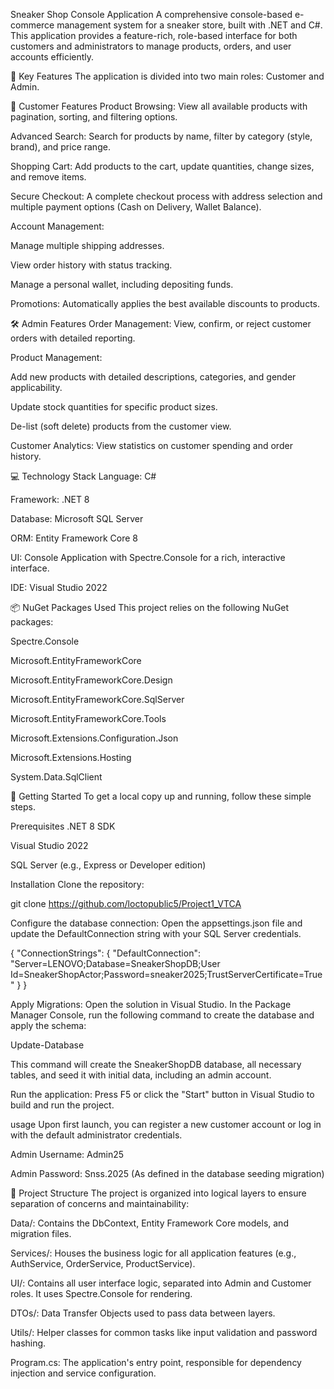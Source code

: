 Sneaker Shop Console Application
A comprehensive console-based e-commerce management system for a sneaker store, built with .NET and C#. This application provides a feature-rich, role-based interface for both customers and administrators to manage products, orders, and user accounts efficiently.

🌟 Key Features
The application is divided into two main roles: Customer and Admin.

👤 Customer Features
Product Browsing: View all available products with pagination, sorting, and filtering options.

Advanced Search: Search for products by name, filter by category (style, brand), and price range.

Shopping Cart: Add products to the cart, update quantities, change sizes, and remove items.

Secure Checkout: A complete checkout process with address selection and multiple payment options (Cash on Delivery, Wallet Balance).

Account Management:

Manage multiple shipping addresses.

View order history with status tracking.

Manage a personal wallet, including depositing funds.

Promotions: Automatically applies the best available discounts to products.

🛠️ Admin Features
Order Management: View, confirm, or reject customer orders with detailed reporting.

Product Management:

Add new products with detailed descriptions, categories, and gender applicability.

Update stock quantities for specific product sizes.

De-list (soft delete) products from the customer view.

Customer Analytics: View statistics on customer spending and order history.

💻 Technology Stack
Language: C#

Framework: .NET 8

Database: Microsoft SQL Server

ORM: Entity Framework Core 8

UI: Console Application with Spectre.Console for a rich, interactive interface.

IDE: Visual Studio 2022

📦 NuGet Packages Used
This project relies on the following NuGet packages:

Spectre.Console

Microsoft.EntityFrameworkCore

Microsoft.EntityFrameworkCore.Design

Microsoft.EntityFrameworkCore.SqlServer

Microsoft.EntityFrameworkCore.Tools

Microsoft.Extensions.Configuration.Json

Microsoft.Extensions.Hosting

System.Data.SqlClient

🚀 Getting Started
To get a local copy up and running, follow these simple steps.

Prerequisites
.NET 8 SDK

Visual Studio 2022

SQL Server (e.g., Express or Developer edition)

Installation
Clone the repository:

git clone https://github.com/loctopublic5/Project1_VTCA

Configure the database connection: Open the appsettings.json file and update the DefaultConnection string with your SQL Server credentials.

{
  "ConnectionStrings": {
    "DefaultConnection": "Server=LENOVO;Database=SneakerShopDB;User Id=SneakerShopActor;Password=sneaker2025;TrustServerCertificate=True"
  }
}

Apply Migrations:
Open the solution in Visual Studio. In the Package Manager Console, run the following command to create the database and apply the schema:

Update-Database

This command will create the SneakerShopDB database, all necessary tables, and seed it with initial data, including an admin account.

Run the application:
Press F5 or click the "Start" button in Visual Studio to build and run the project.

usage
Upon first launch, you can register a new customer account or log in with the default administrator credentials.

Admin Username: Admin25

Admin Password: Snss.2025 (As defined in the database seeding migration)

📁 Project Structure
The project is organized into logical layers to ensure separation of concerns and maintainability:

Data/: Contains the DbContext, Entity Framework Core models, and migration files.

Services/: Houses the business logic for all application features (e.g., AuthService, OrderService, ProductService).

UI/: Contains all user interface logic, separated into Admin and Customer roles. It uses Spectre.Console for rendering.

DTOs/: Data Transfer Objects used to pass data between layers.

Utils/: Helper classes for common tasks like input validation and password hashing.

Program.cs: The application's entry point, responsible for dependency injection and service configuration.
